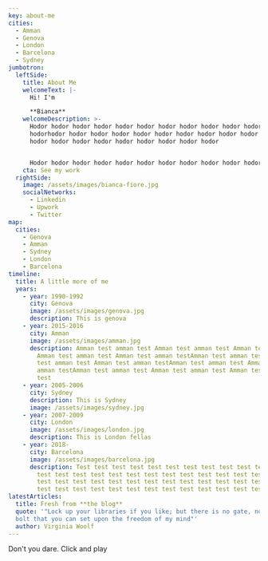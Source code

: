 ```yaml
---
key: about-me
cities:
  - Amman
  - Genova
  - London
  - Barcelona
  - Sydney
jumbotron:
  leftSide:
    title: About Me
    welcomeText: |-
      Hi! I'm

      **Bianca**
    welcomeDescription: >-
      Hodor hodor hodor hodor hodor hodor hodor hodor hodor hodor hodor hodor
      hodorhodor hodor hodor hodor hodor hodor hodor hodor hodor hodor hodor
      hodor hodor hodor hodor hodor hodor hodor hodor hodor


      Hodor hodor hodor hodor hodor hodor hodor hodor hodor hodor hodor hodor hodorhodor hodor hodor hodor hodor hodor hodor hodor hodor hodor hodor hodor hodor hodor hodor hodor hodor hodor hodor hodor
    cta: See my work
  rightSide:
    image: /assets/images/bianca-fiore.jpg
    socialNetworks:
      - Linkedin
      - Upwork
      - Twitter
map:
  cities:
    - Genova
    - Amman
    - Sydney
    - London
    - Barcelona
timeline:
  title: A little more of me
  years:
    - year: 1990-1992
      city: Genova
      image: /assets/images/genova.jpg
      description: This is genova
    - year: 2015-2016
      city: Amman
      image: /assets/images/amman.jpg
      description: Amman test amman test Amman test amman test Amman test amman test
        Amman test amman test Amman test amman testAmman test amman test Amman
        test amman test Amman test amman testAmman test amman test Amman test
        amman testAmman test amman test Amman test amman test Amman test amman
        test
    - year: 2005-2006
      city: Sydney
      description: This is Sydney
      image: /assets/images/sydney.jpg
    - year: 2007-2009
      city: London
      image: /assets/images/london.jpg
      description: This is London fellas
    - year: 2018-
      city: Barcelona
      image: /assets/images/barcelona.jpg
      description: Test test test test test test test test test test test test test
        test test test test test test test test test test test test test test
        test test test test test test test test test test test test test test
        test test test test test test test test test test test test test test
latestArticles:
  title: Fresh from **the blog**
  quote: '"Lock up your libraries if you like; but there is no gate, no lock, no
  bolt that you can set upon the freedom of my mind"'
  author: Virginia Woolf
---
```


Don't you dare. Click and play
